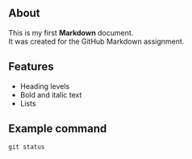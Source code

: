 ## About
This is my first **Markdown** document.  
It was created for the GitHub Markdown assignment.

## Features
- Heading levels
- Bold and italic text
- Lists

## Example command
`git status`
